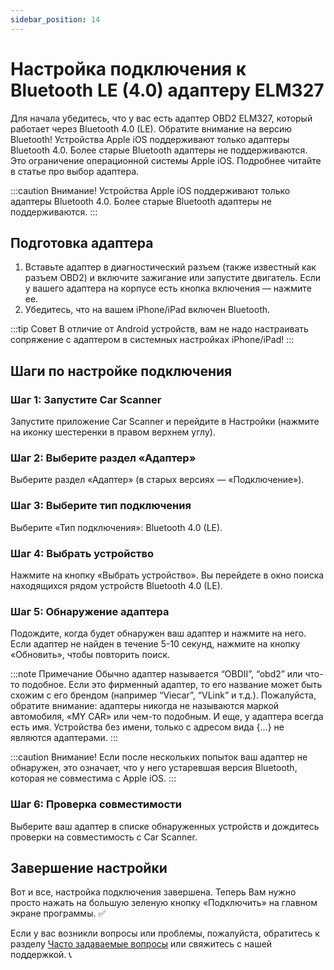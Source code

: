 ```yaml
---
sidebar_position: 14
---
```


# Настройка подключения к Bluetooth LE (4.0) адаптеру ELM327

Для начала убедитесь, что у вас есть адаптер OBD2 ELM327, который работает через Bluetooth 4.0 (LE). Обратите внимание на версию Bluetooth! Устройства Apple iOS поддерживают только адаптеры Bluetooth 4.0. Более старые Bluetooth адаптеры не поддерживаются. Это ограничение операционной системы Apple iOS. Подробнее читайте в статье про выбор адаптера.

:::caution Внимание!
Устройства Apple iOS поддерживают только адаптеры Bluetooth 4.0. Более старые Bluetooth адаптеры не поддерживаются.
:::

## Подготовка адаптера

1. Вставьте адаптер в диагностический разъем (также известный как разъем OBD2) и включите зажигание или запустите двигатель. Если у вашего адаптера на корпусе есть кнопка включения — нажмите ее.
2. Убедитесь, что на вашем iPhone/iPad включен Bluetooth.

:::tip Совет
В отличие от Android устройств, вам не надо настраивать сопряжение с адаптером в системных настройках iPhone/iPad!
:::

## Шаги по настройке подключения

### Шаг 1: Запустите Car Scanner

Запустите приложение Car Scanner и перейдите в Настройки (нажмите на иконку шестеренки в правом верхнем углу).

### Шаг 2: Выберите раздел «Адаптер»

Выберите раздел «Адаптер» (в старых версиях — «Подключение»).

### Шаг 3: Выберите тип подключения

Выберите «Тип подключения»: Bluetooth 4.0 (LE).

### Шаг 4: Выбрать устройство

Нажмите на кнопку «Выбрать устройство». Вы перейдете в окно поиска находящихся рядом устройств Bluetooth 4.0 (LE).

### Шаг 5: Обнаружение адаптера

Подождите, когда будет обнаружен ваш адаптер и нажмите на него. Если адаптер не найден в течение 5-10 секунд, нажмите на кнопку «Обновить», чтобы повторить поиск.

:::note Примечание
Обычно адаптер называется “OBDII”, “obd2” или что-то подобное. Если это фирменный адаптер, то его название может быть схожим с его брендом (например “Viecar”, “VLink” и т.д.). Пожалуйста, обратите внимание: адаптеры никогда не называются маркой автомобиля, «MY CAR» или чем-то подобным. И еще, у адаптера всегда есть имя. Устройства без имени, только с адресом вида {…} не являются адаптерами.
:::

:::caution Внимание!
Если после нескольких попыток ваш адаптер не обнаружен, это означает, что у него устаревшая версия Bluetooth, которая не совместима с Apple iOS.
:::

### Шаг 6: Проверка совместимости

Выберите ваш адаптер в списке обнаруженных устройств и дождитесь проверки на совместимость с Car Scanner.

## Завершение настройки

Вот и все, настройка подключения завершена. Теперь Вам нужно просто нажать на большую зеленую кнопку «Подключить» на главном экране программы. ✅

Если у вас возникли вопросы или проблемы, пожалуйста, обратитесь к разделу [Часто задаваемые вопросы](#) или свяжитесь с нашей поддержкой. 📞
